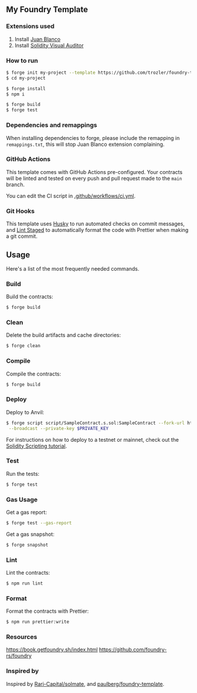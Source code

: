 ## My Foundry Template

### Extensions used

1. Install [Juan Blanco](https://marketplace.visualstudio.com/items?itemName=JuanBlanco.solidity)
2. Install [Solidity Visual Auditor](https://marketplace.visualstudio.com/items?itemName=tintinweb.solidity-visual-auditor)

### How to run

```sh
$ forge init my-project --template https://github.com/trozler/foundry-template
$ cd my-project

$ forge install
$ npm i

$ forge build
$ forge test
```

### Dependencies and remappings

When installing dependencies to forge, please include the remapping in `remappings.txt`, this will stop Juan Blanco extension complaining.

### GitHub Actions

This template comes with GitHub Actions pre-configured. Your contracts will be linted and tested on every push and pull
request made to the `main` branch.

You can edit the CI script in [.github/workflows/ci.yml](./.github/workflows/ci.yml).

### Git Hooks

This template uses [Husky](https://github.com/typicode/husky) to run automated checks on commit messages, and [Lint Staged](https://github.com/okonet/lint-staged) to automatically format the code with Prettier when making a git commit.

## Usage

Here's a list of the most frequently needed commands.

### Build

Build the contracts:

```sh
$ forge build
```

### Clean

Delete the build artifacts and cache directories:

```sh
$ forge clean
```

### Compile

Compile the contracts:

```sh
$ forge build
```

### Deploy

Deploy to Anvil:

```sh
$ forge script script/SampleContract.s.sol:SampleContract --fork-url http://localhost:8545 \
 --broadcast --private-key $PRIVATE_KEY
```

For instructions on how to deploy to a testnet or mainnet, check out the [Solidity Scripting tutorial](https://book.getfoundry.sh/tutorials/solidity-scripting.html).

### Test

Run the tests:

```sh
$ forge test
```

### Gas Usage

Get a gas report:

```sh
$ forge test --gas-report
```

Get a gas snapshot:

```sh
$ forge snapshot
```

### Lint

Lint the contracts:

```sh
$ npm run lint
```

### Format

Format the contracts with Prettier:

```sh
$ npm run prettier:write
```

### Resources

https://book.getfoundry.sh/index.html
https://github.com/foundry-rs/foundry

### Inspired by

Inspired by [Rari-Capital/solmate](https://github.com/Rari-Capital/solmate), and [paulberg/foundry-template](https://github.com/paulrberg/foundry-template).
